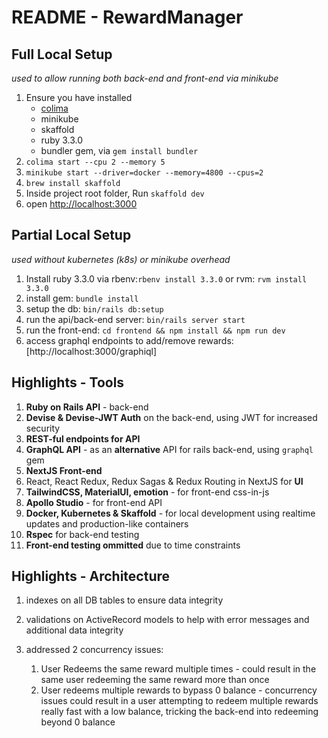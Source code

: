 # README - RewardManager

## Full Local Setup
_used to allow running both back-end and front-end via minikube_

1. Ensure you have installed
    * [colima](https://github.com/abiosoft/colima)
    * minikube
    * skaffold
    * ruby 3.3.0
    * bundler gem, via `gem install bundler`
2. `colima start --cpu 2 --memory 5`
3. `minikube start --driver=docker --memory=4800 --cpus=2`
4. `brew install skaffold`
5. Inside project root folder, Run `skaffold dev`
6. open [http://localhost:3000](http://localhost:3000)

## Partial Local Setup
_used without kubernetes (k8s) or minikube overhead_

1. Install ruby 3.3.0 via rbenv:`rbenv install 3.3.0` or rvm: `rvm install 3.3.0`
2. install gem: `bundle install`
3. setup the db: `bin/rails db:setup`
4. run the api/back-end server: `bin/rails server start`
5. run the front-end: `cd frontend && npm install && npm run dev`
6. access graphql endpoints to add/remove rewards: [http://localhost:3000/graphiql]


## Highlights - Tools
1. **Ruby on Rails API** - back-end
2. **Devise & Devise-JWT Auth** on the back-end, using JWT for increased security
3. **REST-ful endpoints for API**
4. **GraphQL API** - as an **alternative** API for rails back-end, using `graphql` gem
5. **NextJS Front-end**
6. React, React Redux, Redux Sagas & Redux Routing in NextJS for **UI**
7. **TailwindCSS, MaterialUI, emotion** - for front-end css-in-js
8. **Apollo Studio** - for front-end API
9. **Docker, Kubernetes & Skaffold** - for local development using realtime updates and production-like containers
10. **Rspec** for back-end testing
11. **Front-end testing ommitted** due to time constraints

## Highlights - Architecture
1. indexes on all DB tables to ensure data integrity
2. validations on ActiveRecord models to help with error messages and additional data integrity
3. addressed 2 concurrency issues:

    1. User Redeems the same reward multiple times - could result in the same user redeeming the same reward more than once
    2. User redeems multiple rewards to bypass 0 balance - concurrency issues could result in a user attempting to redeem multiple rewards really fast with a low balance, tricking the back-end into redeeming beyond 0 balance
